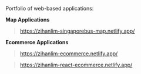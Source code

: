 Portfolio of web-based applications:

**Map Applications**
> https://zihanlim-singaporebus-map.netlify.app/

**Ecommerce Applications**
> https://zihanlim-ecommerce.netlify.app/

> https://zihanlim-react-ecommerce.netlify.app/
